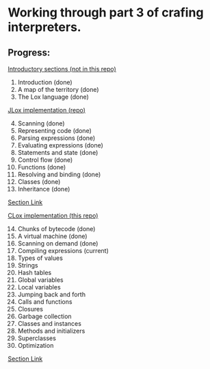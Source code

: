 # Working through part 3 of crafing interpreters.

## Progress:

<ins>Introductory sections (not in this repo)</ins>

1. Introduction (done)
2. A map of the territory (done)
3. The Lox language (done)

<ins>JLox implementation ([repo](https://github.com/aneeshd9/jlox))</ins>

4. Scanning (done)
5. Representing code (done)
6. Parsing expressions (done)
7. Evaluating expressions (done)
8. Statements and state (done)
9. Control flow (done)
10. Functions (done)
11. Resolving and binding (done)
12. Classes (done)
13. Inheritance (done)

[Section Link](https://craftinginterpreters.com/a-tree-walk-interpreter.html)

<ins>CLox implementation (this repo)</ins>

14. Chunks of bytecode (done)
15. A virtual machine (done)
16. Scanning on demand (done)
17. Compiling expressions (current)
18. Types of values
19. Strings
20. Hash tables
21. Global variables
22. Local variables
23. Jumping back and forth
24. Calls and functions
25. Closures
26. Garbage collection
27. Classes and instances
28. Methods and initializers
29. Superclasses
30. Optimization

[Section Link](https://craftinginterpreters.com/a-bytecode-virtual-machine.html)
